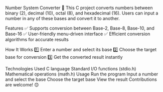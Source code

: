 Number System Converter 🔢
This C project converts numbers between binary (2), decimal (10), octal (8), and hexadecimal (16). Users can input a number in any of these bases and convert it to another.

Features
✅ Supports conversion between Base-2, Base-8, Base-10, and Base-16
✅ User-friendly menu-driven interface
✅ Efficient conversion algorithms for accurate results

How It Works
1️⃣ Enter a number and select its base
2️⃣ Choose the target base for conversion
3️⃣ Get the converted result instantly

Technologies Used
C language
Standard I/O functions (stdio.h)
Mathematical operations (math.h)
Usage
Run the program
Input a number and select the base
Choose the target base
View the result
Contributions are welcome! 😊
